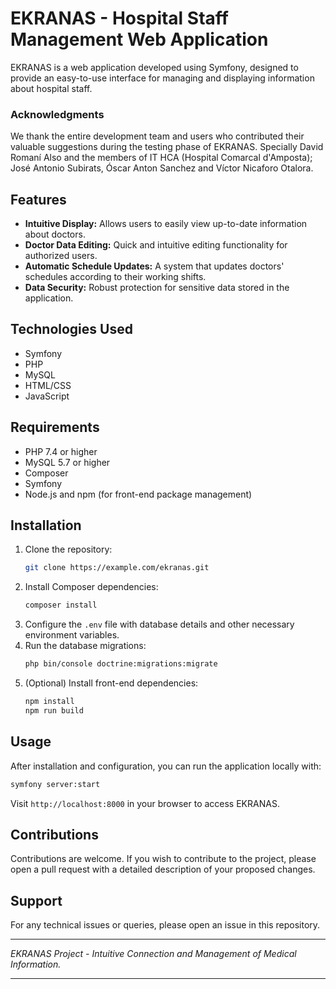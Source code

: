 # EKRANAS - Hospital Staff Management Web Application

EKRANAS is a web application developed using Symfony, designed to provide an easy-to-use interface for managing and displaying information about hospital staff.

### Acknowledgments
We thank the entire development team and users who contributed their valuable suggestions during the testing phase of EKRANAS. Specially David Romaní Also and the members of IT HCA (Hospital Comarcal d'Amposta); José Antonio Subirats, Óscar Anton Sanchez and Víctor Nicaforo Otalora.
## Features

- **Intuitive Display:** Allows users to easily view up-to-date information about doctors.
- **Doctor Data Editing:** Quick and intuitive editing functionality for authorized users.
- **Automatic Schedule Updates:** A system that updates doctors' schedules according to their working shifts.
- **Data Security:** Robust protection for sensitive data stored in the application.

## Technologies Used

- Symfony
- PHP
- MySQL
- HTML/CSS
- JavaScript

## Requirements

- PHP 7.4 or higher
- MySQL 5.7 or higher
- Composer
- Symfony
- Node.js and npm (for front-end package management)

## Installation

1. Clone the repository:
   ```bash
   git clone https://example.com/ekranas.git
   ```
2. Install Composer dependencies:
   ```bash
   composer install
   ```
3. Configure the `.env` file with database details and other necessary environment variables.
4. Run the database migrations:
   ```bash
   php bin/console doctrine:migrations:migrate
   ```
5. (Optional) Install front-end dependencies:
   ```bash
   npm install
   npm run build
   ```

## Usage

After installation and configuration, you can run the application locally with:

```bash
symfony server:start
```

Visit `http://localhost:8000` in your browser to access EKRANAS.

## Contributions

Contributions are welcome. If you wish to contribute to the project, please open a pull request with a detailed description of your proposed changes.

## Support

For any technical issues or queries, please open an issue in this repository.


---

*EKRANAS Project - Intuitive Connection and Management of Medical Information.*

---

